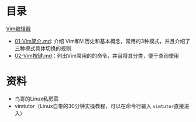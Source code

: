 # 目录

[Vim编辑器](Vim编辑器)

- [01-Vim简介.md](./Vim编辑器/01-Linux简介.md): 介绍 Vim和Vi历史和基本概念，常用的3种模式，并且介绍了三种模式具体切换的规则
- [02-Vim按键.md](./Linux基础篇/02-常用命令.md)：列出Vim常用的的命令，并且将其分类，便于查询使用





# 资料

- 鸟哥的Linux私房菜
- vimtutor（Linux自带的30分钟实操教程，可以在命令行输入 `vimtutor`直接进入）